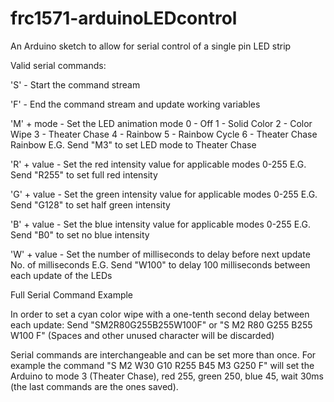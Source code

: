 # frc1571-arduinoLEDcontrol
An Arduino sketch to allow for serial control of a single pin LED strip

Valid serial commands:

'S' - Start the command stream

'F' - End the command stream and update working variables

'M' + mode - Set the LED animation mode
  0 - Off
  1 - Solid Color
  2 - Color Wipe
  3 - Theater Chase
  4 - Rainbow
  5 - Rainbow Cycle
  6 - Theater Chase Rainbow
  E.G. Send "M3" to set LED mode to Theater Chase
  
'R' + value - Set the red intensity value for applicable modes
  0-255
  E.G. Send "R255" to set full red intensity
  
'G' + value - Set the green intensity value for applicable modes
  0-255
  E.G. Send "G128" to set half green intensity
  
'B' + value - Set the blue intensity value for applicable modes
  0-255
  E.G. Send "B0" to set no blue intensity
  
'W' + value - Set the number of milliseconds to delay before next update
  No. of milliseconds
  E.G. Send "W100" to delay 100 milliseconds between each update of the LEDs
  
Full Serial Command Example

  In order to set a cyan color wipe with a one-tenth second delay between each update:
  Send "SM2R80G255B255W100F" or "S M2 R80 G255 B255 W100 F" (Spaces and other unused character will be discarded)
  
  Serial commands are interchangeable and can be set more than once. For example the command "S M2 W30 G10 R255 B45 M3 G250 F" will set   the Arduino to mode 3 (Theater Chase), red 255, green 250, blue 45, wait 30ms (the last commands are the ones saved).
